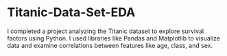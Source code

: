 # Titanic-Data-Set-EDA
I completed a project analyzing the Titanic dataset to explore survival factors using Python. I used libraries like Pandas and Matplotlib to visualize data and examine correlations between features like age, class, and sex.
